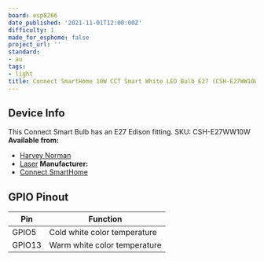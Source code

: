 ```yaml
---
board: esp8266
date_published: '2021-11-01T12:00:00Z'
difficulty: 1
made_for_esphome: false
project_url: ''
standard:
- au
tags:
- light
title: Connect SmartHome 10W CCT Smart White LED Bulb E27 (CSH-E27WW10W)
---
```


## Device Info

This Connect Smart Bulb has an E27 Edison fitting.
SKU: CSH-E27WW10W
**Available from:**
- [Harvey Norman](https://www.harveynorman.com.au/)
- [Laser](https://www.laserco.com.au/)
**Manufacturer:**
- [Connect SmartHome](https://connectsmarthome.com.au/product/connect-10w-smart-white-bulb-e27/)

## GPIO Pinout

| Pin    | Function                     |
| ------ | ---------------------------- |
| GPIO5  | Cold white color temperature |
| GPIO13 | Warm white color temperature |